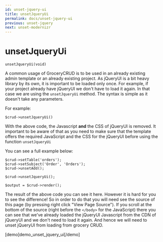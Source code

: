 ```yaml
---
id: unset-jquery-ui
title: unsetJqueryUi
permalink: docs/unset-jquery-ui
previous: unset-jquery
next: unset-modernizr
---
```


# unsetJqueryUi


<pre><code class="language-php">unsetJqueryUi(void)</code></pre>
A common usage of GroceryCRUD is to be used in an already existing admin template or an already existing project. As jQueryUI is a bit heavy library by its own, it is important to be loaded only once. For example, if your project already have jQueryUI we don't have to load it again. In that case we are using the <code>unsetJqueryUi</code> method. The syntax is simple as it doesn't take any parameters. 

For example:
<pre><code class="language-php">$crud->unsetJqueryUi()</code></pre>

With the above code, the Javascript <strong>and</strong> the CSS of jQueryUI is removed. It important to be aware of that as you need to make sure that the template offers the required JavaScript and the CSS for the jQueryUI before using the function <code>unsetJqueryUi</code>

You can see a full example below:
<pre><code class="language-php">$crud->setTable('orders');
$crud->setSubject('Order', 'Orders');
$crud->unsetAdd();

$crud->unsetJqueryUi();

$output = $crud->render();</code></pre>

The result of the above code you can see it here. However it is hard for you to see the difference! So in order to do that you will need see the source of this page (by pressing right click "View Page Source"). If you scroll at the bottom of the source (right before the <code>&lt;/body&gt;</code> for the JavaScript) there you can see that we've already loaded the jQueryUI Javascript from the CDN of jQueryUI and we don't need to load it again. And hence we will need to unset jQueryUI from loading from grocery CRUD.

[demo]demo_unset_jquery_ui[/demo]